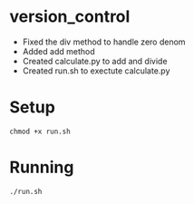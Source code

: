 # version_control

- Fixed the div method to handle zero denom
- Added add method
- Created calculate.py to add and divide
- Created run.sh to exectute calculate.py


# Setup

```
chmod +x run.sh
```

# Running 

```
./run.sh
```
